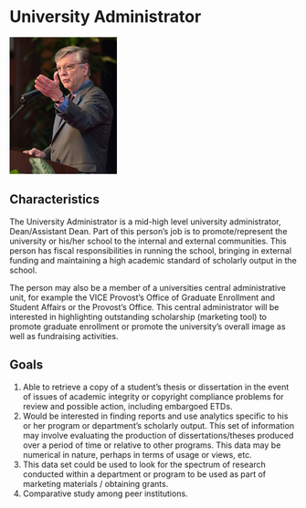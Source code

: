 # University Administrator
![headshot](images/university-administrator.jpg)

## Characteristics
The University Administrator is a mid-high level university administrator, Dean/Assistant Dean. Part of this person’s job is to promote/represent the university or his/her school to the internal and external communities.  This person has fiscal responsibilities in running the school, bringing in external funding and maintaining a high academic standard of scholarly output in the school.

The person may also be a member of a universities central administrative unit, for example the VICE Provost’s Office of Graduate Enrollment and Student Affairs or the Provost’s Office.  This central administrator will be interested in highlighting outstanding scholarship (marketing tool) to promote graduate enrollment or promote the university’s overall image as well as fundraising activities.

## Goals
1. Able to retrieve a copy of a student’s thesis or dissertation in the event of issues of academic integrity or copyright compliance problems for review and possible action, including embargoed ETDs.
2. Would be interested in finding reports and use analytics specific to his or her program or department’s scholarly output.  This set of information may involve evaluating the production of dissertations/theses produced over a period of time or relative to other programs. This data may be numerical in nature, perhaps in terms of usage or views, etc.
3. This data set could be used to look for the spectrum of research conducted within a department or program to be used as part of marketing materials / obtaining grants.
4. Comparative study among peer institutions.

